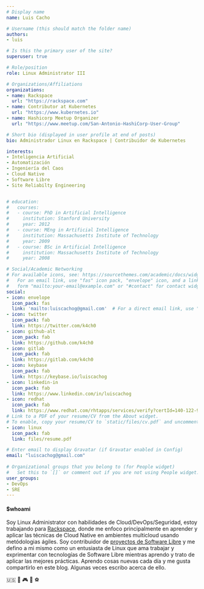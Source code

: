 ```yaml
---
# Display name
name: Luis Cacho

# Username (this should match the folder name)
authors:
- luis

# Is this the primary user of the site?
superuser: true

# Role/position
role: Linux Administrator III

# Organizations/Affiliations
organizations:
- name: Rackspace
  url: "https://rackspace.com"
- name: Contributor at Kubernetes
  url: "https://www.kubernetes.io"
- name: Hashicorp Meetup Organizer
  url: "https://www.meetup.com/San-Antonio-HashiCorp-User-Group"

# Short bio (displayed in user profile at end of posts)
bio: Administrador Linux en Rackspace | Contribuidor de Kubernetes 

interests:
- Inteligencia Artificial
- Automatización
- Ingeniería del Caos
- Cloud Native
- Software Libre
- Site Reliabilty Engineering


# education:
#   courses:
#   - course: PhD in Artificial Intelligence
#     institution: Stanford University
#     year: 2012
#   - course: MEng in Artificial Intelligence
#     institution: Massachusetts Institute of Technology
#     year: 2009
#   - course: BSc in Artificial Intelligence
#     institution: Massachusetts Institute of Technology
#     year: 2008

# Social/Academic Networking
# For available icons, see: https://sourcethemes.com/academic/docs/widgets/#icons
#   For an email link, use "fas" icon pack, "envelope" icon, and a link in the
#   form "mailto:your-email@example.com" or "#contact" for contact widget.
social:
- icon: envelope
  icon_pack: fas
  link: 'mailto:luiscachog@gmail.com'  # For a direct email link, use "mailto:test@example.org".
- icon: twitter
  icon_pack: fab
  link: https://twitter.com/k4ch0
- icon: github-alt
  icon_pack: fab
  link: https://github.com/k4ch0
- icon: gitlab
  icon_pack: fab
  link: https://gitlab.com/k4ch0
- icon: keybase
  icon_pack: fab
  link: https://keybase.io/luiscachog
- icon: linkedin-in
  icon_pack: fab
  link: https://www.linkedin.com/in/luiscachog
- icon: redhat
  icon_pack: fab
  link: https://www.redhat.com/rhtapps/services/verify?certId=140-122-987
# Link to a PDF of your resume/CV from the About widget.
# To enable, copy your resume/CV to `static/files/cv.pdf` and uncomment the lines below.  
- icon: linux
  icon_pack: fab
  link: files/resume.pdf

# Enter email to display Gravatar (if Gravatar enabled in Config)
email: "luiscachog@gmail.com"
  
# Organizational groups that you belong to (for People widget)
#   Set this to `[]` or comment out if you are not using People widget.  
user_groups:
- DevOps
- SRE
---
```


#### $whoami

Soy Linux Administrator con habilidades de Cloud/DevOps/Seguridad, estoy trabajando para [Rackspace](https://rackspace.com), donde me enfoco principalmente en aprender y aplicar las técnicas de Cloud Native en ambientes multicloud usando metódologias ágiles.
Soy contribuidor de [proyectos de Software Libre](#projects) y me defino a mi mismo como un entusiasta de Linux que ama trabajar y exprimentar con tecnologías de Software Libre mientras aprendo y trato de aplicar las mejores prácticas.
Aprendo cosas nuevas cada día y me gusta compartirlo en este blog. Algunas veces escribo acerca de ello.

:us: :dog: :video_game: :football: :soccer: